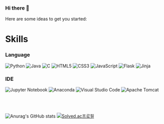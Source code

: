 ### Hi there 👋


Here are some ideas to get you started:


<h1>Skills</h1>
<h3>Language</h3>
<div sytle="display:inline;">
<img alt="Python" src="https://img.shields.io/badge/Python-3776AB?style=flat-square&logo=Python&logoColor=white"/>
<img alt="Java" src="https://img.shields.io/badge/JAVA-007396?style=flat-square&logo=Java&logoColor=white"/>
<img alt="C" src="https://img.shields.io/badge/C-A8B9CC?style=flat-square&logo=C&logoColor=white"/>
<img alt="HTML5" src="https://img.shields.io/badge/HTML5-E34F26?style=flat-square&logo=HTML5&logoColor=white"/>
<img alt="CSS3" src="https://img.shields.io/badge/CSS3-1572B6?style=flat-square&logo=CSS3&logoColor=white"/>
<img alt="JavaScript" src="https://img.shields.io/badge/JavaScript-F7DF1E?style=flat-square&logo=JavaScript&logoColor=black"/>
<img alt="Flask" src="https://img.shields.io/badge/Flask-000000?style=flat-square&logo=Flask&logoColor=white"/>
<img alt="Jinja" src="https://img.shields.io/badge/Jinja-B41717?style=flat-square&logo=Jinja&logoColor=white"/>
</div>
<h3>IDE</h3>
<div sytle="display:inline;">
<img alt="Jupyter Notebook" src="https://img.shields.io/badge/Jupyter-F37626?style=flat-square&logo=Jupyter&logoColor=white"/>
<img alt="Anaconda" src="https://img.shields.io/badge/Anaconda-44A833?style=flat-square&logo=Anaconda&logoColor=white"/>
<img alt="Visual Studio Code" src="https://img.shields.io/badge/Visual Studio Code-007ACC?style=flat-square&logo=Visual Studio Code&logoColor=white"/>
<img alt="Apache Tomcat" src="https://img.shields.io/badge/Apache Tomcat-F8DC75?style=flat-square&logo=Apache Tomcat&logoColor=black"/>
</div>
<br><br><br>

![Anurag's GitHub stats](https://github-readme-stats.vercel.app/api?username=MinjuKang727&show_icons=true&theme=radical)
[![Solved.ac프로필](http://mazassumnida.wtf/api/v2/generate_badge?boj=minjukang727@gmail.com)](https://solved.ac/minjukang727@gmail.com)
